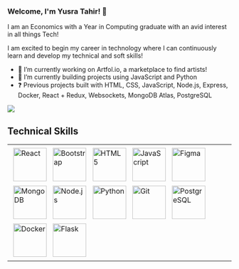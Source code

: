 ### Welcome, I'm Yusra Tahir! 👋

I am an Economics with a Year in Computing graduate with an avid interest in all things Tech!

I am excited to begin my career in technology where I can continuously learn and develop my technical and soft skills!


- 🔭 I’m currently working on Artfol.io, a marketplace to find artists!
- 🌱 I’m currently building projects using JavaScript and Python
- ❓ Previous projects built with HTML, CSS, JavaScript, Node.js, Express, Docker, React + Redux, Websockets, MongoDB Atlas, PostgreSQL

<img src="https://github-readme-stats.vercel.app/api?username=yusra-tahir&&show_icons=true&title_color=ffffff&icon_color=bb2acf&text_color=daf7dc&bg_color=151515">

## Technical Skills

<table><tr><td valign="top" width="50%">
<img style="margin: 5px" src="https://profilinator.rishav.dev/skills-assets/react-original-wordmark.svg" alt="React" height="75" />  
<img style="margin: 5px" src="https://profilinator.rishav.dev/skills-assets/bootstrap-plain.svg" alt="Bootstrap" height="75" />  
<img style="margin: 5px" src="https://profilinator.rishav.dev/skills-assets/html5-original-wordmark.svg" alt="HTML5" height="75" />  
<img style="margin: 5px" src="https://profilinator.rishav.dev/skills-assets/javascript-original.svg" alt="JavaScript" height="75" />   
<img style="margin: 5px" src="https://profilinator.rishav.dev/skills-assets/figma-icon.svg" alt="Figma" height="75" />  
<img style="margin: 5px" src="https://profilinator.rishav.dev/skills-assets/mongodb-original-wordmark.svg" alt="MongoDB" height="75" />  
<img style="margin: 5px" src="https://profilinator.rishav.dev/skills-assets/nodejs-original-wordmark.svg" alt="Node.js" height="75" />  
<img style="margin: 5px" src="https://profilinator.rishav.dev/skills-assets/python-original.svg" alt="Python" height="75" />  
<img style="margin: 5px" src="https://profilinator.rishav.dev/skills-assets/git-scm-icon.svg" alt="Git" height="75" />    
<img style="margin: 5px" src="https://profilinator.rishav.dev/skills-assets/postgresql-original-wordmark.svg" alt="PostgreSQL" height="75" />  
<img style="margin: 5px" src="https://profilinator.rishav.dev/skills-assets/docker-original-wordmark.svg" alt="Docker" height="75" />  
<img style="margin: 5px" src="https://profilinator.rishav.dev/skills-assets/flask.png" alt="Flask" height="75" />  

